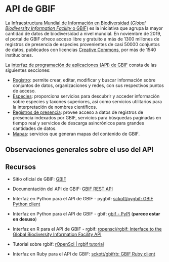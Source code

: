 # API de GBIF
La [Infraestructura Mundial de Información en Biodiversidad (_Global Biodiversity Information Facility_ o GBIF)](https://www.gbif.org/) es la iniciativa que agrupa la mayor cantidad de datos de biodiversidad a nivel mundial. En noviembre de 2019, el portal de GBIF ofrece acceso libre y gratuito a más de 1300 millones de registros de presencia de especies provenientes de casi 50000 conjuntos de datos, publicados con licencias [Creative Commons](https://creativecommons.org/), por más de 1540 instituciones.

La [interfaz de programación de aplicaciones (API) de GBIF](https://www.gbif.org/developer/summary) consta de las siguientes secciones:
* [Registro](https://www.gbif.org/developer/registry): permite crear, editar, modificar y buscar información sobre conjuntos de datos, organizaciones y redes, con sus respectivos puntos de acceso.
* [Especies](https://www.gbif.org/developer/species): proporciona servicios para descubrir y acceder información sobre especies y taxones superiores, así como servicios utilitarios para la interpretación de nombres científicos.
* [Registros de presencia](https://www.gbif.org/developer/occurrence): provee acceso a datos de registros de presencia indexados por GBIF, servicios para búsquedas paginadas en tiempo real y servicios de descarga asincrónicos para grandes cantidades de datos.
* [Mapas](https://www.gbif.org/developer/maps): servicios que generan mapas del contenido de GBIF.

## Observaciones generales sobre el uso del API

## Recursos
* Sitio oficial de GBIF: [GBIF](https://www.gbif.org/)
* Documentación del API de GBIF: [GBIF REST API](https://www.gbif.org/developer/summary)

* Interfaz en Python para el API de GBIF - pygbif: [sckott/pygbif: GBIF Python client](https://github.com/sckott/pygbif)
* Interfaz en Python para el API de GBIF - gbif: [gbif - PyPI](https://pypi.org/project/gbif/) (**parece estar en desuso**)

* Interfaz en R para el API de GBIF - rgbif: [ropensci/rgbif: Interface to the Global Biodiversity Information Facility API](https://github.com/ropensci/rgbif/)
* Tutorial sobre rgbif: [rOpenSci | rgbif tutorial](https://ropensci.org/tutorials/rgbif_tutorial/)

* Interfaz en Ruby para el API de GBIF: [sckott/gbifrb: GBIF Ruby client](https://github.com/sckott/gbifrb)
